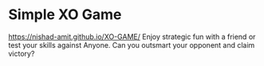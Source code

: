 # Simple XO Game 
https://nishad-amit.github.io/XO-GAME/
 Enjoy strategic fun with a friend or test your skills against Anyone. Can you outsmart your opponent and claim victory?
